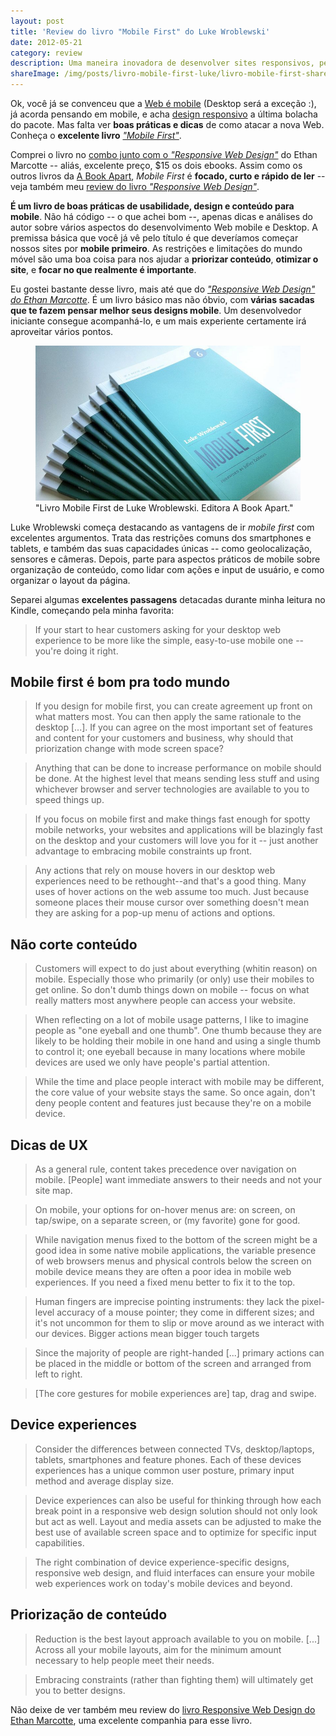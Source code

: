 ```yaml
---
layout: post
title: 'Review do livro "Mobile First" do Luke Wroblewski'
date: 2012-05-21
category: review
description: Uma maneira inovadora de desenvolver sites responsivos, pensando primeiro em mobile e depois no Desktop. Review do livro com trechos destacados.
shareImage: /img/posts/livro-mobile-first-luke/livro-mobile-first-share.jpg
---
```


Ok, você já se convenceu que a [Web é mobile](http://blog.caelum.com.br/2012-e-o-ano-do-mercado-mobile-no-brasil/ "2012 é o ano do mercado mobile no Brasil") (Desktop será a exceção :), já acorda pensando em mobile, e acha [design responsivo](/responsive-web-design/) a última bolacha do pacote. Mas falta ver **boas práticas e dicas** de como atacar a nova Web. Conheça o **excelente livro** [*"Mobile First"*](http://www.abookapart.com/products/mobile-first "Livro Mobile First do Luke Wroblewski").

Comprei o livro no [combo junto com o *"Responsive Web Design"*](http://www.abookapart.com/products/mobile-first-responsive-web-design-bundle)  do Ethan Marcotte -- aliás, excelente preço, $15 os dois ebooks. Assim como os outros livros da [A Book Apart](http://www.abookapart.com/), *Mobile First* é **focado, curto e rápido de ler** -- veja também meu [review do livro *"Responsive Web Design"*](/review-responsive-design-ethan-marcotte/).

**É um livro de boas práticas de usabilidade, design e conteúdo para mobile**. Não há código -- o que achei bom --, apenas dicas e análises do autor sobre vários aspectos do desenvolvimento Web mobile e Desktop. A premissa básica que você já vê pelo título é que deveríamos começar nossos sites por **mobile primeiro**. As restrições e limitações do mundo móvel são uma boa coisa para nos ajudar a **priorizar conteúdo**, **otimizar o site**, e **focar no que realmente é importante**.

Eu gostei bastante desse livro, mais até que do [*"Responsive Web Design" do Ethan Marcotte*](/review-responsive-design-ethan-marcotte/). É um livro básico mas não óbvio, com **várias sacadas que te fazem pensar melhor seus designs mobile**. Um desenvolvedor iniciante consegue acompanhá-lo, e um mais experiente certamente irá aproveitar vários pontos.

<figure>
	<img src="/img/posts/livro-mobile-first-luke/livro-mobile-first.jpg">
	<figcaption>"Livro Mobile First de Luke Wroblewski. Editora A Book Apart."</figcaption>
</figure>

Luke Wroblewski começa destacando as vantagens de ir *mobile first* com excelentes argumentos. Trata das restrições comuns dos smartphones e tablets, e também das suas capacidades únicas -- como geolocalização, sensores e câmeras. Depois, parte para aspectos práticos de mobile sobre organização de conteúdo, como lidar com ações e input de usuário, e como organizar o layout da página.

Separei algumas **excelentes passagens** detacadas durante minha leitura no Kindle, começando pela minha favorita:

> If your start to hear customers asking for your desktop web experience to be more like the simple, easy-to-use mobile one -- you're doing it right.

## Mobile first é bom pra todo mundo

> If you design for mobile first, you can create agreement up front on what matters most. You can then apply the same rationale to the desktop [...]. If you can agree on the most important set of features and content for your customers and business, why should that priorization change with mode screen space?

<!---->
> Anything that can be done to increase performance on mobile should be done. At the highest level that means sending less stuff and using whichever browser and server technologies are available to you to speed things up.

<!---->
> If you focus on mobile first and make things fast enough for spotty mobile networks, your websites and applications will be blazingly fast on the desktop and your customers will love you for it -- just another advantage to embracing mobile constraints up front.

<!---->
> Any actions that rely on mouse hovers in our desktop web experiences need to be rethought--and that's a good thing. Many uses of hover actions on the web assume too much. Just because someone places their mouse cursor over something doesn't mean they are asking for a pop-up menu of actions and options.

## Não corte conteúdo

> Customers will expect to do just about everything (whitin reason) on mobile. Especially those who primarily (or only) use their mobiles to get online. So don't dumb things down on mobile -- focus on what really matters most anywhere people can access your website.

<!---->
> When reflecting on a lot of mobile usage patterns, I like to imagine people as "one eyeball and one thumb". One thumb because they are likely to be holding their mobile in one hand and using a single thumb to control it; one eyeball because in many locations where mobile devices are used we only have people's partial attention.

<!---->
> While the time and place people interact with mobile may be different, the core value of your website stays the same. So once again, don't deny people content and features just because they're on a mobile device.

## Dicas de UX

> As a general rule, content takes precedence over navigation on mobile. [People] want immediate answers to their needs and not your site map.

<!---->
> On mobile, your options for on-hover menus are: on screen, on tap/swipe, on a separate screen, or (my favorite) gone for good.

<!---->
> While navigation menus fixed to the bottom of the screen might be a good idea in some native mobile applications, the variable presence of web browsers menus and physical controls below the screen on mobile device means they are often a poor idea in mobile web experiences. If you need a fixed menu better to fix it to the top.

<!---->
> Human fingers are imprecise pointing instruments: they lack the pixel-level accuracy of a mouse pointer; they come in different sizes; and it's not uncommon for them to slip or move around as we interact with our devices. Bigger actions mean bigger touch targets

<!---->
> Since the majority of people are right-handed [...] primary actions can be placed in the middle or bottom of the screen and arranged from left to right.

<!---->
> [The core gestures for mobile experiences are] tap, drag and swipe.

## Device experiences

> Consider the differences between connected TVs, desktop/laptops, tablets, smartphones and feature phones. Each of these devices experiences has a unique common user posture, primary input method and average display size.

<!---->
> Device experiences can also be useful for thinking through how each break point in a responsive web design solution should not only look but act as well. Layout and media assets can be adjusted to make the best use of available screen space and to optimize for specific input capabilities.

<!---->
> The right combination of device experience-specific designs, responsive web design, and fluid interfaces can ensure your mobile web experiences work on today's mobile devices and beyond.

## Priorização de conteúdo

> Reduction is the best layout approach available to you on mobile. [...] Across all your mobile layouts, aim for the minimum amount necessary to help people meet their needs.

<!---->
> Embracing constraints (rather than fighting them) will ultimately get you to better designs.

Não deixe de ver também meu review do [livro Responsive Web Design do Ethan Marcotte](/review-responsive-design-ethan-marcotte/), uma excelente companhia para esse livro.
